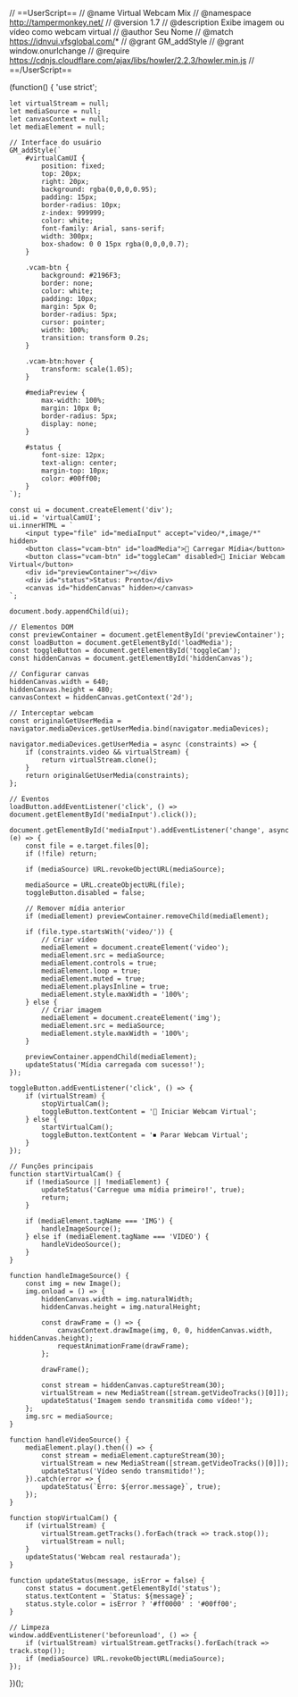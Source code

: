 // ==UserScript==
// @name         Virtual Webcam Mix
// @namespace    http://tampermonkey.net/
// @version      1.7
// @description  Exibe imagem ou vídeo como webcam virtual
// @author       Seu Nome
// @match        https://idnvui.vfsglobal.com/*
// @grant        GM_addStyle
// @grant        window.onurlchange
// @require      https://cdnjs.cloudflare.com/ajax/libs/howler/2.2.3/howler.min.js
// ==/UserScript==

(function() {
    'use strict';

    let virtualStream = null;
    let mediaSource = null;
    let canvasContext = null;
    let mediaElement = null;

    // Interface do usuário
    GM_addStyle(`
        #virtualCamUI {
            position: fixed;
            top: 20px;
            right: 20px;
            background: rgba(0,0,0,0.95);
            padding: 15px;
            border-radius: 10px;
            z-index: 999999;
            color: white;
            font-family: Arial, sans-serif;
            width: 300px;
            box-shadow: 0 0 15px rgba(0,0,0,0.7);
        }

        .vcam-btn {
            background: #2196F3;
            border: none;
            color: white;
            padding: 10px;
            margin: 5px 0;
            border-radius: 5px;
            cursor: pointer;
            width: 100%;
            transition: transform 0.2s;
        }

        .vcam-btn:hover {
            transform: scale(1.05);
        }

        #mediaPreview {
            max-width: 100%;
            margin: 10px 0;
            border-radius: 5px;
            display: none;
        }

        #status {
            font-size: 12px;
            text-align: center;
            margin-top: 10px;
            color: #00ff00;
        }
    `);

    const ui = document.createElement('div');
    ui.id = 'virtualCamUI';
    ui.innerHTML = `
        <input type="file" id="mediaInput" accept="video/*,image/*" hidden>
        <button class="vcam-btn" id="loadMedia">📁 Carregar Mídia</button>
        <button class="vcam-btn" id="toggleCam" disabled>🎥 Iniciar Webcam Virtual</button>
        <div id="previewContainer"></div>
        <div id="status">Status: Pronto</div>
        <canvas id="hiddenCanvas" hidden></canvas>
    `;

    document.body.appendChild(ui);

    // Elementos DOM
    const previewContainer = document.getElementById('previewContainer');
    const loadButton = document.getElementById('loadMedia');
    const toggleButton = document.getElementById('toggleCam');
    const hiddenCanvas = document.getElementById('hiddenCanvas');
    
    // Configurar canvas
    hiddenCanvas.width = 640;
    hiddenCanvas.height = 480;
    canvasContext = hiddenCanvas.getContext('2d');

    // Interceptar webcam
    const originalGetUserMedia = navigator.mediaDevices.getUserMedia.bind(navigator.mediaDevices);

    navigator.mediaDevices.getUserMedia = async (constraints) => {
        if (constraints.video && virtualStream) {
            return virtualStream.clone();
        }
        return originalGetUserMedia(constraints);
    };

    // Eventos
    loadButton.addEventListener('click', () => document.getElementById('mediaInput').click());

    document.getElementById('mediaInput').addEventListener('change', async (e) => {
        const file = e.target.files[0];
        if (!file) return;

        if (mediaSource) URL.revokeObjectURL(mediaSource);

        mediaSource = URL.createObjectURL(file);
        toggleButton.disabled = false;

        // Remover mídia anterior
        if (mediaElement) previewContainer.removeChild(mediaElement);

        if (file.type.startsWith('video/')) {
            // Criar vídeo
            mediaElement = document.createElement('video');
            mediaElement.src = mediaSource;
            mediaElement.controls = true;
            mediaElement.loop = true;
            mediaElement.muted = true;
            mediaElement.playsInline = true;
            mediaElement.style.maxWidth = '100%';
        } else {
            // Criar imagem
            mediaElement = document.createElement('img');
            mediaElement.src = mediaSource;
            mediaElement.style.maxWidth = '100%';
        }

        previewContainer.appendChild(mediaElement);
        updateStatus('Mídia carregada com sucesso!');
    });

    toggleButton.addEventListener('click', () => {
        if (virtualStream) {
            stopVirtualCam();
            toggleButton.textContent = '🎥 Iniciar Webcam Virtual';
        } else {
            startVirtualCam();
            toggleButton.textContent = '⏹ Parar Webcam Virtual';
        }
    });

    // Funções principais
    function startVirtualCam() {
        if (!mediaSource || !mediaElement) {
            updateStatus('Carregue uma mídia primeiro!', true);
            return;
        }

        if (mediaElement.tagName === 'IMG') {
            handleImageSource();
        } else if (mediaElement.tagName === 'VIDEO') {
            handleVideoSource();
        }
    }

    function handleImageSource() {
        const img = new Image();
        img.onload = () => {
            hiddenCanvas.width = img.naturalWidth;
            hiddenCanvas.height = img.naturalHeight;

            const drawFrame = () => {
                canvasContext.drawImage(img, 0, 0, hiddenCanvas.width, hiddenCanvas.height);
                requestAnimationFrame(drawFrame);
            };

            drawFrame();

            const stream = hiddenCanvas.captureStream(30);
            virtualStream = new MediaStream([stream.getVideoTracks()[0]]);
            updateStatus('Imagem sendo transmitida como vídeo!');
        };
        img.src = mediaSource;
    }

    function handleVideoSource() {
        mediaElement.play().then(() => {
            const stream = mediaElement.captureStream(30);
            virtualStream = new MediaStream([stream.getVideoTracks()[0]]);
            updateStatus('Vídeo sendo transmitido!');
        }).catch(error => {
            updateStatus(`Erro: ${error.message}`, true);
        });
    }

    function stopVirtualCam() {
        if (virtualStream) {
            virtualStream.getTracks().forEach(track => track.stop());
            virtualStream = null;
        }
        updateStatus('Webcam real restaurada');
    }

    function updateStatus(message, isError = false) {
        const status = document.getElementById('status');
        status.textContent = `Status: ${message}`;
        status.style.color = isError ? '#ff0000' : '#00ff00';
    }

    // Limpeza
    window.addEventListener('beforeunload', () => {
        if (virtualStream) virtualStream.getTracks().forEach(track => track.stop());
        if (mediaSource) URL.revokeObjectURL(mediaSource);
    });
})();
